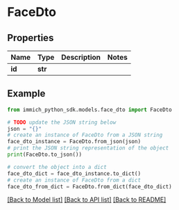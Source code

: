 # FaceDto


## Properties

Name | Type | Description | Notes
------------ | ------------- | ------------- | -------------
**id** | **str** |  | 

## Example

```python
from immich_python_sdk.models.face_dto import FaceDto

# TODO update the JSON string below
json = "{}"
# create an instance of FaceDto from a JSON string
face_dto_instance = FaceDto.from_json(json)
# print the JSON string representation of the object
print(FaceDto.to_json())

# convert the object into a dict
face_dto_dict = face_dto_instance.to_dict()
# create an instance of FaceDto from a dict
face_dto_from_dict = FaceDto.from_dict(face_dto_dict)
```
[[Back to Model list]](../README.md#documentation-for-models) [[Back to API list]](../README.md#documentation-for-api-endpoints) [[Back to README]](../README.md)


